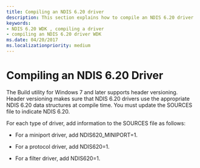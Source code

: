 ```yaml
---
title: Compiling an NDIS 6.20 driver
description: This section explains how to compile an NDIS 6.20 driver
keywords:
- NDIS 6.20 WDK , compiling a driver
- compiling an NDIS 6.20 driver WDK
ms.date: 04/20/2017
ms.localizationpriority: medium
---
```


# Compiling an NDIS 6.20 Driver





The Build utility for Windows 7 and later supports header versioning. Header versioning makes sure that NDIS 6.20 drivers use the appropriate NDIS 6.20 data structures at compile time. You must update the SOURCES file to indicate NDIS 6.20.

For each type of driver, add information to the SOURCES file as follows:

-   For a miniport driver, add NDIS620\_MINIPORT=1.

-   For a protocol driver, add NDIS620=1.

-   For a filter driver, add NDIS620=1.

 

 





